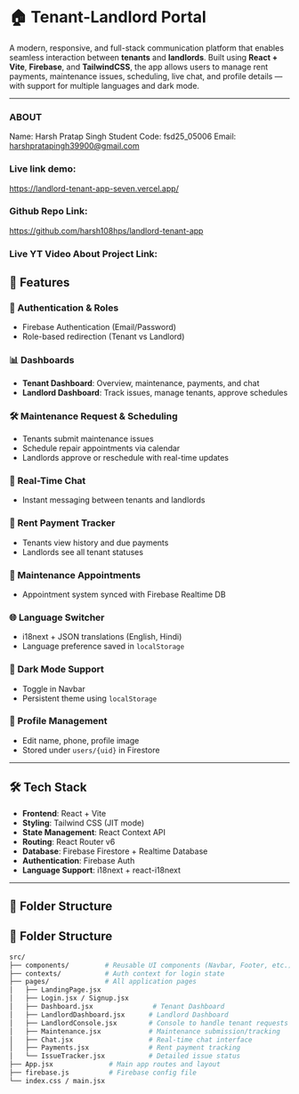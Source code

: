 # 🏠 Tenant-Landlord Portal

A modern, responsive, and full-stack communication platform that enables seamless interaction between **tenants** and **landlords**. Built using **React + Vite**, **Firebase**, and **TailwindCSS**, the app allows users to manage rent payments, maintenance issues, scheduling, live chat, and profile details — with support for multiple languages and dark mode.

---
### ABOUT
Name: Harsh Pratap Singh
Student Code: fsd25_05006 
Email: harshpratapingh39900@gmail.com

### Live link demo:
https://landlord-tenant-app-seven.vercel.app/

### Github Repo Link:
https://github.com/harsh108hps/landlord-tenant-app

### Live YT Video About Project Link:


## 🚀 Features

### 🔐 Authentication & Roles
- Firebase Authentication (Email/Password)
- Role-based redirection (Tenant vs Landlord)

### 📊 Dashboards
- **Tenant Dashboard**: Overview, maintenance, payments, and chat
- **Landlord Dashboard**: Track issues, manage tenants, approve schedules

### 🛠️ Maintenance Request & Scheduling
- Tenants submit maintenance issues
- Schedule repair appointments via calendar
- Landlords approve or reschedule with real-time updates

### 💬 Real-Time Chat
- Instant messaging between tenants and landlords

### 💸 Rent Payment Tracker
- Tenants view history and due payments
- Landlords see all tenant statuses

### 📅 Maintenance Appointments
- Appointment system synced with Firebase Realtime DB

### 🌐 Language Switcher
- i18next + JSON translations (English, Hindi)
- Language preference saved in `localStorage`

### 🌙 Dark Mode Support
- Toggle in Navbar
- Persistent theme using `localStorage`

### 👤 Profile Management
- Edit name, phone, profile image
- Stored under `users/{uid}` in Firestore

---

## 🛠️ Tech Stack

- **Frontend**: React + Vite
- **Styling**: Tailwind CSS (JIT mode)
- **State Management**: React Context API
- **Routing**: React Router v6
- **Database**: Firebase Firestore + Realtime Database
- **Authentication**: Firebase Auth
- **Language Support**: i18next + react-i18next

---

## 📂 Folder Structure



## 📁 Folder Structure

```bash
src/
├── components/         # Reusable UI components (Navbar, Footer, etc.)
├── contexts/           # Auth context for login state
├── pages/              # All application pages
│   ├── LandingPage.jsx
│   ├── Login.jsx / Signup.jsx
│   ├── Dashboard.jsx               # Tenant Dashboard
│   ├── LandlordDashboard.jsx      # Landlord Dashboard
│   ├── LandlordConsole.jsx        # Console to handle tenant requests
│   ├── Maintenance.jsx            # Maintenance submission/tracking
│   ├── Chat.jsx                   # Real-time chat interface
│   ├── Payments.jsx               # Rent payment tracking
│   └── IssueTracker.jsx           # Detailed issue status
├── App.jsx              # Main app routes and layout
├── firebase.js          # Firebase config file
└── index.css / main.jsx
